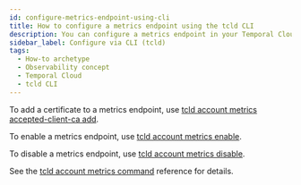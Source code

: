 ```yaml
---
id: configure-metrics-endpoint-using-cli
title: How to configure a metrics endpoint using the tcld CLI
description: You can configure a metrics endpoint in your Temporal Cloud Account settings.
sidebar_label: Configure via CLI (tcld)
tags:
  - How-to archetype
  - Observability concept
  - Temporal Cloud
  - tcld CLI
---
```


To add a certificate to a metrics endpoint, use [tcld account metrics accepted-client-ca add](/cloud/tcld/account/metrics/accepted-client-ca/add).

To enable a metrics endpoint, use [tcld account metrics enable](/cloud/tcld/account/metrics/enable).

To disable a metrics endpoint, use [tcld account metrics disable](/cloud/tcld/account/metrics/disable).

See the [tcld account metrics command](/cloud/tcld/account/metrics) reference for details.
